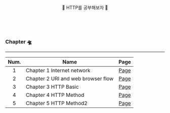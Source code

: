 <br>
<br>

<p align="center"> 🔆 HTTP를 공부해보자 🔆 </p>
<br>
<br>
<br>


### Chapter 🛸
-----

| Num.|Name         |Page|
|:---:|---|:---:|
| 1 | Chapter 1 Internet network |[Page](https://github.com/JaeHeee/http_study/blob/main/resource/internet%20network/%EC%9D%B8%ED%84%B0%EB%84%B7%20%EB%84%A4%ED%8A%B8%EC%9B%8C%ED%81%AC.md)|
| 2 | Chapter 2 URI and web browser flow |[Page](https://github.com/JaeHeee/http_study/blob/main/resource/URI%20and%20web%20browser%20flow/URI%20and%20web%20browser%20flow.md)|
| 3 | Chapter 3 HTTP Basic |[Page](https://github.com/JaeHeee/http_study/blob/main/resource/http_basic/http_basic.md)|
| 4 | Chapter 4 HTTP Method |[Page](https://github.com/JaeHeee/http_study/blob/main/resource/http_method/http_method.md)|
| 5 | Chapter 5 HTTP Method2 |[Page](https://github.com/JaeHeee/http_study/blob/main/resource/http_method2/http_method2.md)|

